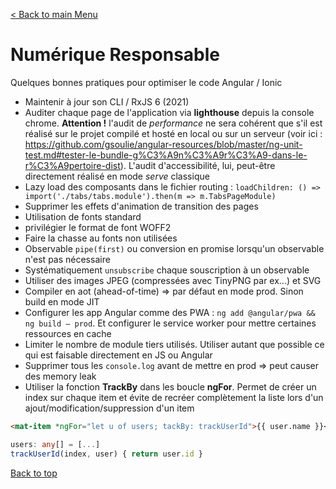 [< Back to main Menu](https://github.com/gsoulie/angular-resources/blob/master/ng-sheet.md)    

# Numérique Responsable

Quelques bonnes pratiques pour optimiser le code Angular / Ionic

* Maintenir à jour son CLI / RxJS 6 (2021)
* Auditer chaque page de l'application via **lighthouse** depuis la console chrome. **Attention !** l'audit de *performance* ne sera cohérent que s'il est réalisé sur le projet compilé et hosté en local ou sur un serveur (voir ici : https://github.com/gsoulie/angular-resources/blob/master/ng-unit-test.md#tester-le-bundle-g%C3%A9n%C3%A9r%C3%A9-dans-le-r%C3%A9pertoire-dist). L'audit d'accessibilité, lui, peut-être directement réalisé en mode *serve* classique
* Lazy load des composants dans le fichier routing : ````loadChildren: () => import('./tabs/tabs.module').then(m => m.TabsPageModule)````
* Supprimer les effets d'animation de transition des pages 
* Utilisation de fonts standard
* privilégier le format de font WOFF2
* Faire la chasse au fonts non utilisées
* Observable ````pipe(first)```` ou conversion en promise lorsqu'un observable n'est pas nécessaire
* Systématiquement ````unsubscribe```` chaque souscription à un observable
* Utiliser des images JPEG (compressées avec TinyPNG par ex...) et SVG
* Compiler en aot (ahead-of-time) => par défaut en mode prod. Sinon build en mode JIT
* Configurer les app Angular comme des PWA : ````ng add @angular/pwa && ng build — prod````. Et configurer le service worker pour mettre certaines ressources en cache
* Limiter le nombre de module tiers utilisés. Utiliser autant que possible ce qui est faisable directement en JS ou Angular
* Supprimer tous les ````console.log```` avant de mettre en prod => peut causer des memory leak
* Utiliser la fonction **TrackBy** dans les boucle **ngFor**. Permet de créer un index sur chaque item et évite de recréer complètement la liste lors d'un ajout/modification/suppression d'un item   

````html
<mat-item *ngFor="let u of users; tackBy: trackUserId">{{ user.name }}</mat-item>
````
````typescript
users: any[] = [...]
trackUserId(index, user) { return user.id }
````

[Back to top](#numérique-responsable)
